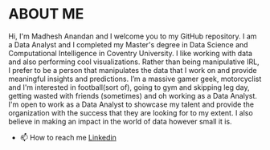 # ABOUT ME
Hi, I'm Madhesh Anandan and I welcome you to my GitHub repository.
I am a Data Analyst and I completed my Master's degree in Data Science and Computational Intelligence in Coventry University.
I like working with data and also performing cool visualizations. Rather than being manipulative IRL, I prefer to be a person that manipulates the data that I work on and provide meaningful insights and predictions.
I’m a massive gamer geek, motorcyclist and I'm interested in football(sort of), going to gym and skipping leg day, getting wasted with friends (sometimes) and oh working as a Data Analyst.  
I'm open to work as a Data Analyst to showcase my talent and provide the organization with the success that they are looking for to my extent. I also believe in making an impact in the world of data however small it is.
- 📫 How to reach me 
[Linkedin](https://www.linkedin.com/in/madhesh-anandan/)


<!---
Madhesh02/Madhesh02 is a ✨ special ✨ repository because its `README.md` (this file) appears on your GitHub profile.
You can click the Preview link to take a look at your changes.
--->
